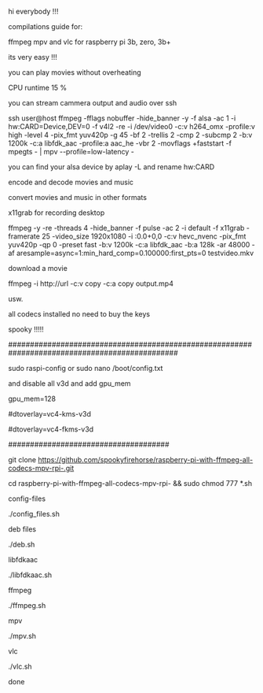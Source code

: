 hi everybody !!!

compilations guide for:

ffmpeg mpv and vlc for raspberry pi 3b, zero, 3b+

its very easy !!!

you can play movies without overheating

CPU runtime 15 %

you can stream cammera output and audio over ssh

ssh user@host ffmpeg -fflags nobuffer  -hide_banner -y   -f alsa  -ac 1 -i hw:CARD=Device,DEV=0      -f v4l2  -re -i /dev/video0    -c:v h264_omx -profile:v high  -level 4  -pix_fmt yuv420p -g 45 -bf 2 -trellis 2 -cmp 2 -subcmp 2  -b:v 1200k  -c:a libfdk_aac  -profile:a aac_he -vbr 2 -movflags +faststart    -f  mpegts  - | mpv --profile=low-latency   -

you can find your alsa device by  aplay -L  and rename hw:CARD

encode and decode movies and music

convert movies and music in other formats

x11grab for recording desktop

ffmpeg -y -re -threads 4 -hide_banner -f pulse -ac 2 -i default -f x11grab -framerate 25 -video_size 1920x1080 -i :0.0+0,0 -c:v hevc_nvenc  -pix_fmt yuv420p -qp 0 -preset fast -b:v 1200k -c:a libfdk_aac -b:a 128k  -ar 48000  -af aresample=async=1:min_hard_comp=0.100000:first_pts=0  testvideo.mkv

download a movie 

ffmpeg -i http://url -c:v copy -c:a copy output.mp4

usw.

all codecs installed no need to buy the keys

spooky !!!!!

###############################################################################################

sudo raspi-config
or
sudo nano /boot/config.txt

and disable all v3d
and add gpu_mem

gpu_mem=128

#dtoverlay=vc4-kms-v3d

#dtoverlay=vc4-fkms-v3d

#####################################


git clone https://github.com/spookyfirehorse/raspberry-pi-with-ffmpeg-all-codecs-mpv-rpi-.git

cd raspberry-pi-with-ffmpeg-all-codecs-mpv-rpi- && sudo chmod 777 *.sh

config-files

./config_files.sh

deb files

./deb.sh

libfdkaac

./libfdkaac.sh

ffmpeg

./ffmpeg.sh

mpv

./mpv.sh


vlc

./vlc.sh


done

